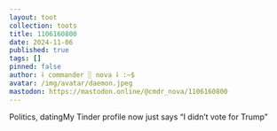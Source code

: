 ```yaml
---
layout: toot
collection: toots
title: 1106160800
date: 2024-11-06
published: true
tags: []
pinned: false
author: ⸸ commander ░ nova ⸸ :~$
avatar: /img/avatar/daemon.jpeg
mastodon: https://mastodon.online/@cmdr_nova/1106160800
---
```


Politics, datingMy Tinder profile now just says “I didn’t vote for Trump”

